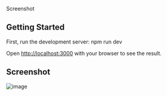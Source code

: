 
Screenshot

## Getting Started

First, run the development server:
npm run dev


Open [http://localhost:3000](http://localhost:3000) with your browser to see the result.

## Screenshot
![image](https://github.com/user-attachments/assets/06046557-965a-4113-928a-53fc7e5d5e0c)

